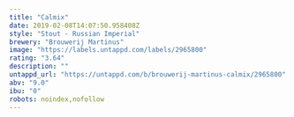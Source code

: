 ```yaml
---
title: "Calmix"
date: 2019-02-08T14:07:50.958408Z
style: "Stout - Russian Imperial"
brewery: "Brouwerij Martinus"
image: "https://labels.untappd.com/labels/2965800"
rating: "3.64"
description: ""
untappd_url: "https://untappd.com/b/brouwerij-martinus-calmix/2965800"
abv: "9.0"
ibu: "0"
robots: noindex,nofollow
---
```

